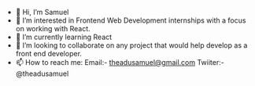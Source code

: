- 👋 Hi, I’m Samuel
- 👀 I’m interested in Frontend Web Development internships with a focus on working with React.
- 🌱 I’m currently learning React
- 💞️ I’m looking to collaborate on any project that would help develop as a front end developer.
- 📫 How to reach me: 
          Email:- theadusamuel@gmail.com 
          Twiiter:- @theadusamuel

<!---
theadusamuel/theadusamuel is a ✨ special ✨ repository because its `README.md` (this file) appears on your GitHub profile.
You can click the Preview link to take a look at your changes.
--->
